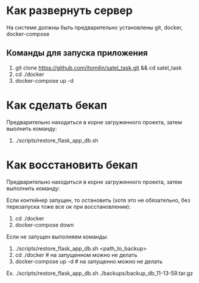 # Как развернуть сервер
На системе должны быть предварительно установлены git, docker, docker-compose

## Команды для запуска приложения
1) git clone https://github.com/itomilin/satel_task.git && cd satel_task
2) cd ./docker
3) docker-compose up -d

# Как сделать бекап

Предварительно находиться в корне загруженного проекта, затем выолнить команду:
1) ./scripts/restore_flask_app_db.sh

# Как восстановить бекап

Предварительно находиться в корне загруженного проекта, затем выполнить команду:

Если контейнер запущен, то остановить (хотя это не обязательно, без перезапуска тоже все ок при восстановлении):
1) cd ./docker
2) docker-compose down

Если не запущен выполняем команды:
1) ./scripts/restore_flask_app_db.sh <path_to_backup>
2) cd ./docker # на запущенном можно не делать
3) docker-compose up -d # на запущенно можно не делать

Ex. ./scripts/restore_flask_app_db.sh ./backups/backup_db_11-13-59.tar.gz

